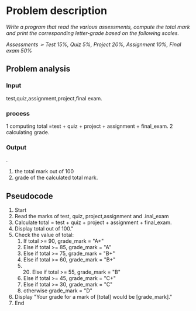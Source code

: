 # Problem description
*Write a program that read the various assessments, compute the total mark and print the
corresponding letter-grade based on the following scales.*

*Assessments
➢ Test 15%, Quiz 5%, Project 20%, Assignment 10%, Final exam 50%*
 ## Problem analysis
 ### Input
  test,quiz,assignment,project,final exam.
 ### process
 1  computing total =test + quiz + project + assignment + final_exam.
 2 calculating grade.
 
 ### Output
 .
1. the total mark out of 100
2. grade of the calculated total mark.

## Pseudocode
1. Start
5. Read the marks of test, quiz, project,assignment and .inal_exam
14. Calculate total = test + quiz + project + assignment + final_exam.
15. Display total out of 100."
16. Check the value of total:
    1. If total >= 90, grade_mark = "A+"
    2. Else if total >= 85, grade_mark = "A"
    3.  Else if total >= 75, grade_mark = "B+"
    4.  Else if total >= 60, grade_mark = "B+"
    5.  20. Else if total >= 55, grade_mark = "B"
    6.   Else if total >= 45, grade_mark = "C+"
    7.   Else if total >= 30,  grade_mark = "C"
    8.   otherwise grade_mark = "D"
24. Display "Your grade for a mark of [total] would be [grade_mark]."
25. End


